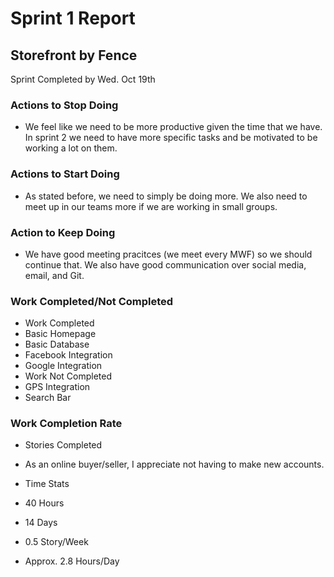 # Sprint 1 Report
## Storefront by Fence
Sprint Completed by Wed. Oct 19th

### Actions to Stop Doing
* We feel like we need to be more productive given the time that we have. In sprint 2 we need to have more specific tasks and be motivated to be working a lot on them.

### Actions to Start Doing
* As stated before, we need to simply be doing more. We also need to meet up in our teams more if we are working in small groups.

### Action to Keep Doing
* We have good meeting pracitces (we meet every MWF) so we should continue that. We also have good communication over social media, email, and Git.

### Work Completed/Not Completed
* Work Completed
 * Basic Homepage
 * Basic Database
 * Facebook Integration
 * Google Integration
* Work Not Completed
 * GPS Integration
 * Search Bar
 

### Work Completion Rate
* Stories Completed
 * As an online buyer/seller, I appreciate not having to make new accounts.

* Time Stats
 * 40 Hours
 * 14 Days
 * 0.5 Story/Week
 * Approx. 2.8 Hours/Day
 
